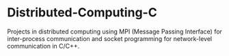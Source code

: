 # Distributed-Computing-C
Projects in distributed computing using MPI (Message Passing Interface) for inter-process communication and socket programming for network-level communication in C/C++.
